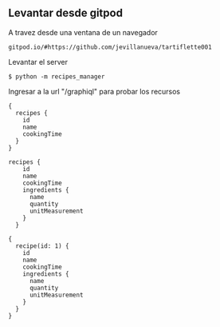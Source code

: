 ## Levantar desde gitpod
A travez desde una ventana de un navegador
```
gitpod.io/#https://github.com/jevillanueva/tartiflette001
```
Levantar el server
```
$ python -m recipes_manager
```
Ingresar a la url "/graphiql" para probar los recursos
```
{
  recipes {
    id
    name
    cookingTime
  }
}
```
```
recipes {
    id
    name
    cookingTime
    ingredients {
      name
      quantity
      unitMeasurement
    }
  }
```
```
{
  recipe(id: 1) {
    id
    name
    cookingTime
    ingredients {
      name
      quantity
      unitMeasurement
    }
  }
}
```